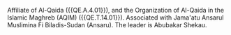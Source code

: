  Affiliate of Al-Qaida ({{QE.A.4.01}}), and the Organization of Al-Qaida in the 
Islamic Maghreb (AQIM) ({{QE.T.14.01}}). Associated with Jama'atu Ansarul Muslimina 
Fi Biladis-Sudan (Ansaru). The leader is Abubakar Shekau. 
